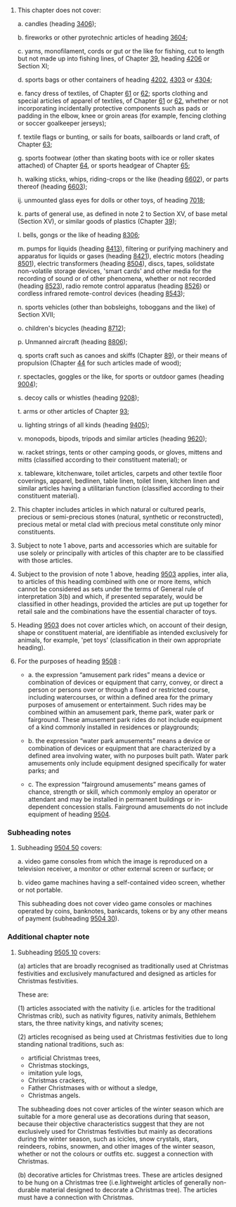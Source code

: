 1. This chapter does not cover:

    a. candles (heading [3406](/headings/3406));
    
    b. fireworks or other pyrotechnic articles of heading [3604](/headings/3604);
    
    c. yarns, monofilament, cords or gut or the like for fishing, cut to length but not made up into fishing lines, of Chapter [39](/chapters/39), heading [4206](/headings/4206) or Section XI;
    
    d. sports bags or other containers of heading [4202](/headings/4202), [4303](/headings/4303) or [4304](/headings/4304);
    
    e. fancy dress of textiles, of Chapter [61](/chapters/61) or [62](/chapters/62); sports clothing and special articles of apparel of textiles, of Chapter [61](/chapters/61) or [62](/chapters/62), whether or not incorporating incidentally protective components such as pads or padding in the elbow, knee or groin areas (for example, fencing clothing or soccer goalkeeper jerseys);
    
    f. textile flags or bunting, or sails for boats, sailboards or land craft, of Chapter [63](/chapters/63);
    
    g. sports footwear (other than skating boots with ice or roller skates attached) of Chapter [64](/chapters/64), or sports headgear of Chapter [65](/chapters/65);
    
    h. walking sticks, whips, riding-crops or the like (heading [6602](/headings/6602)), or parts thereof (heading [6603](/headings/6603));
    
    ij. unmounted glass eyes for dolls or other toys, of heading [7018](/headings/7018);
    
    k. parts of general use, as defined in note 2 to Section XV, of base metal (Section XV), or similar goods of plastics (Chapter [39](/chapters/39));
    
    l. bells, gongs or the like of heading [8306](/headings/8306);
    
    m. pumps for liquids (heading [8413](/headings/8413)), filtering or purifying machinery and apparatus for liquids or gases (heading [8421](/headings/8421)), electric motors (heading [8501](/headings/8501)), electric transformers (heading [8504](/headings/8504)), discs, tapes, solidstate non-volatile storage devices, 'smart cards' and other media for the recording of sound or of other phenomena, whether or not recorded (heading [8523](/headings/8523)), radio remote control apparatus (heading [8526](/headings/8526)) or cordless infrared remote-control devices (heading [8543](/headings/8543));
    
    n. sports vehicles (other than bobsleighs, toboggans and the like) of Section XVII;
    
    o. children's bicycles (heading [8712](/headings/8712));

    p. Unmanned aircraft (heading [8806](/headings/8806));
    
    q. sports craft such as canoes and skiffs (Chapter [89](/chapters/89)), or their means of propulsion (Chapter [44](/chapters/44) for such articles made of wood);

    r. spectacles, goggles or the like, for sports or outdoor games (heading [9004](/headings/9004));

    s. decoy calls or whistles (heading [9208](/headings/9208));

    t. arms or other articles of Chapter [93](/chapters/93);

    u. lighting strings of all kinds (heading [9405](/headings/9405));

    v. monopods, bipods, tripods and similar articles (heading [9620](/headings/9620));

    w. racket strings, tents or other camping goods, or gloves, mittens and mitts (classified according to their constituent material); or

    x. tableware, kitchenware, toilet articles, carpets and other textile floor coverings, apparel, bedlinen, table linen, toilet linen, kitchen linen and similar articles having a utilitarian function (classified according to their constituent material).

2. This chapter includes articles in which natural or cultured pearls, precious or semi-precious stones (natural, synthetic or reconstructed), precious metal or metal clad with precious metal constitute only minor constituents.

3. Subject to note 1 above, parts and accessories which are suitable for use solely or principally with articles of this chapter are to be classified with those articles.

4. Subject to the provision of note 1 above, heading [9503](/headings/9503) applies, inter alia, to articles of this heading combined with one or more items, which cannot be considered as sets under the terms of General rule of interpretation 3(b) and which, if presented separately, would be classified in other headings, provided the articles are put up together for retail sale and the combinations have the essential character of toys.

5. Heading [9503](/headings/9503) does not cover articles which, on account of their design, shape or constituent material, are identifiable as intended exclusively for animals, for example, 'pet toys' (classification in their own appropriate heading).

6. For the purposes of heading [9508](/headings/9508) : 

    - a. the expression “amusement park rides” means a device or combination of devices or equipment that carry, convey, or direct a person or persons over or through a fixed or restricted course, including watercourses, or within a defined area for the primary purposes of amusement or entertainment. Such rides may be combined within an amusement park, theme park, water park or fairground. These amusement park rides do not include equipment of a kind commonly installed in residences or playgrounds; 

    - b. the expression “water park amusements” means a device or combination of devices or equipment that are characterized by a defined area involving water, with no purposes built path. Water park amusements only include equipment designed specifically for water parks; and 

    - c. The expression “fairground amusements” means games of chance, strength or skill, which commonly employ an operator or attendant and may be installed in permanent buildings or in-dependent concession stalls. Fairground amusements do not include equipment of heading [9504](/headings/9504). 

### Subheading notes

1. Subheading [9504 50](/subheadings/9504500000-80) covers:

    a. video game consoles from which the image is reproduced on a television receiver, a monitor or other external screen or surface; or
    
    b. video game machines having a self-contained video screen, whether or not portable.
    
    This subheading does not cover video game consoles or machines operated by coins, banknotes, bankcards, tokens or by any other means of payment (subheading [9504 30](/subheadings/9504300000-80)).

### Additional chapter note

1. Subheading [9505 10](/subheadings/9505100000-80) covers:

    (a) articles that are broadly recognised as traditionally used at Christmas festivities and exclusively manufactured and designed as articles for Christmas festivities.
    
    These are:
    
    (1) articles associated with the nativity (i.e. articles for the traditional Christmas crib), such as nativity figures, nativity animals, Bethlehem stars, the three nativity kings, and nativity scenes;
    
    (2) articles recognised as being used at Christmas festivities due to long standing national traditions, such
    as:
    
    - artificial Christmas trees,
    - Christmas stockings,
    - imitation yule logs,
    - Christmas crackers,
    - Father Christmases with or without a sledge,
    - Christmas angels.
    
    The subheading does not cover articles of the winter season which are suitable for a more general use as decorations during that season, because their objective characteristics suggest that they are not exclusively used for Christmas festivities but mainly as decorations during the winter season, such as icicles, snow crystals, stars, reindeers, robins, snowmen, and other images of the winter season, whether or not the colours or outfits etc. suggest a connection with Christmas.
    
    (b) decorative articles for Christmas trees. These are articles designed to be hung on a Christmas tree (i.e.lightweight articles of generally non-durable material designed to decorate a Christmas tree). The articles must have a connection with Christmas.

